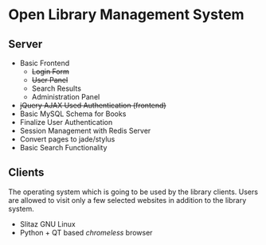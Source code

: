 # Open Library Management System

## Server
 - Basic Frontend
 	- ~~Login Form~~
 	- ~~User Panel~~
 	- Search Results
 	- Administration Panel
 - ~~jQuery AJAX Used Authentication (frontend)~~
 - Basic MySQL Schema for Books
 - Finalize User Authentication
 - Session Management with Redis Server
 - Convert pages to jade/stylus
 - Basic Search Functionality

## Clients
The operating system which is going to be used by the library clients. Users are allowed to visit only a few selected websites in addition to the library system.
 - Slitaz GNU Linux
 - Python + QT based _chromeless_ browser